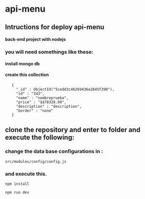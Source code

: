 # api-menu
 
## Intructions for deploy api-menu

#### back-end project with nodejs

### you will need somethings  like these:
 
 #### install mongo db
 #### create this collection   

       {
         "_id" : ObjectId("5cedd3c46269436a2845f390"),
         "id" : "343",
         "name" : "nombreprueba",
         "price" : "$$78328.99",
         "description" : "description",
         "border" : "none"
       }
   

## clone the repository and enter to folder and execute the following:

### change the data base configurations in :

    src/modules/config/config.js

### and execute this.

    npm install
   
    npm run dev  
